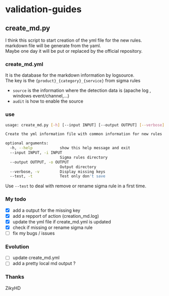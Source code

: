 # validation-guides

## create_md.py
I think this script to start creation of the yml file for the new rules.\
markdown file will be generate from the yaml.\
Maybe one day it will be put or replaced by the official repository.

### create_md.yml 
It is the database for the markdown information by logsource.\
The key is the `{product}_{category}_{service}` from sigma rules
- `source` is the information where the detection data is (apache log , windows event/channel,...)
- `audit` is how to enable the source 

### use
```bash
usage: create_md.py [-h] [--input INPUT] [--output OUTPUT] [--verbose] [--test]

Create the yml information file with common information for new rules

optional arguments:
  -h, --help            show this help message and exit
  --input INPUT, -i INPUT
                        Sigma rules directory
  --output OUTPUT, -o OUTPUT
                        Output directory
  --verbose, -v         Display missing keys
  --test, -t            Test only don't save
```

Use `--test` to deal with remove or rename sigma rule in a first time.


### My todo

- [X] add a output for the missing key
- [X] add a repport of action (creation_md.log)
- [X] update the yml file if create_md.yml is updated
- [X] check if missing or rename sigma rule
- [ ] fix my bugs / issues

### Evolution

- [ ] update create_md.yml
- [ ] add a pretty local md output ?

### Thanks
ZikyHD
